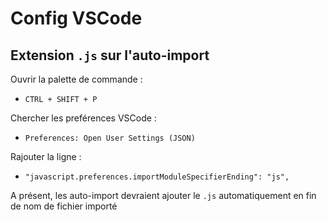 # Config VSCode 

## Extension `.js` sur l'auto-import

Ouvrir la palette de commande : 
- `CTRL + SHIFT + P`

Chercher les preférences VSCode :
- `Preferences: Open User Settings (JSON)`

Rajouter la ligne :
- `"javascript.preferences.importModuleSpecifierEnding": "js",`

A présent, les auto-import devraient ajouter le `.js` automatiquement en fin de nom de fichier importé
